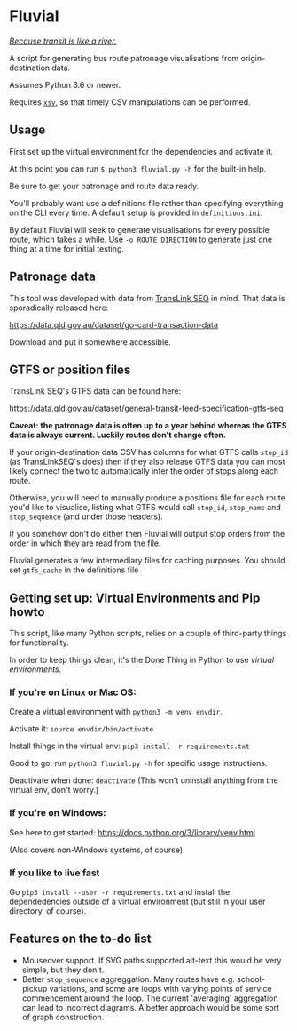 # Fluvial

[*Because transit is like a river.*](https://humantransit.org/2011/02/basics-branching-or-how-transit-is-like-a-river.html)

A script for generating bus route patronage visualisations from origin-destination data.

Assumes Python 3.6 or newer.

Requires [`xsv`](https://github.com/BurntSushi/xsv), so that timely CSV manipulations can be performed.


## Usage

First set up the virtual environment for the dependencies and activate it. 

At this point you can run `$ python3 fluvial.py -h` for the built-in help.

Be sure to get your patronage and route data ready.

You'll probably want use a definitions file rather than specifying everything on the CLI every time. A default setup is provided in `definitions.ini`.

By default Fluvial will seek to generate visualisations for every possible route, which takes a while. Use `-o ROUTE DIRECTION` to generate just one thing at a time for initial testing.

## Patronage data

This tool was developed with data from [TransLink SEQ](https://translink.com.au/) in mind. That data is sporadically released here:

https://data.qld.gov.au/dataset/go-card-transaction-data

Download and put it somewhere accessible.


## GTFS or position files

TransLink SEQ's GTFS data can be found here:

https://data.qld.gov.au/dataset/general-transit-feed-specification-gtfs-seq

**Caveat: the patronage data is often up to a year behind whereas the GTFS data is always current. Luckily routes don't change often.**

If your origin-destination data CSV has columns for what GTFS calls `stop_id` (as TransLinkSEQ's does) then if they also release GTFS data you can most likely connect the two to automatically infer the order of stops along each route.

Otherwise, you will need to manually produce a positions file for each route you'd like to visualise, listing what GTFS would call `stop_id`, `stop_name` and `stop_sequence` (and under those headers).

If you somehow don't do either then Fluvial will output stop orders from the order in which they are read from the file.

Fluvial generates a few intermediary files for caching purposes. You should set `gtfs_cache` in the definitions file

## Getting set up: Virtual Environments and Pip howto

This script, like many Python scripts, relies on a couple of third-party things for functionality.

In order to keep things clean, it's the Done Thing in Python to use *virtual environments*.

### If you're on Linux or Mac OS:

Create a virtual environment with `python3 -m venv envdir`.

Activate it: `source envdir/bin/activate`

Install things in the virtual env: `pip3 install -r requirements.txt`

Good to go: run `python3 fluvial.py -h` for specific usage instructions.

Deactivate when done: `deactivate`
(This won't uninstall anything from the virtual env, don't worry.)

### If you're on Windows:

See here to get started: https://docs.python.org/3/library/venv.html

(Also covers non-Windows systems, of course)

### If you like to live fast

Go `pip3 install --user -r requirements.txt` and install the dependedencies outside of a virtual environment (but still in your user directory, of course).

## Features on the to-do list

- Mouseover support. If SVG paths supported alt-text this would be very simple, but they don't.
- Better `stop_sequence` aggreggation. Many routes have e.g. school-pickup variations, and some are loops with varying points of service commencement around the loop. The current 'averaging' aggregation can lead to incorrect diagrams. A better approach would be some sort of graph construction.
